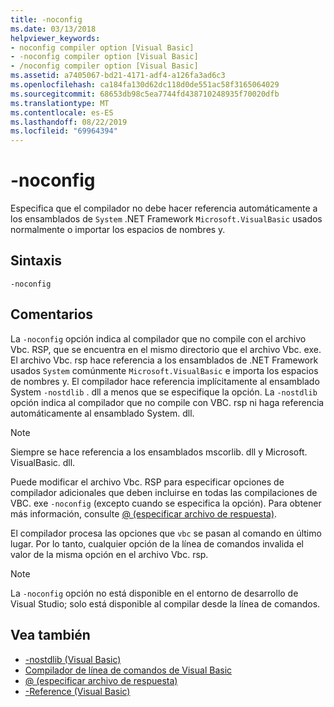 ```yaml
---
title: -noconfig
ms.date: 03/13/2018
helpviewer_keywords:
- noconfig compiler option [Visual Basic]
- -noconfig compiler option [Visual Basic]
- /noconfig compiler option [Visual Basic]
ms.assetid: a7405067-bd21-4171-adf4-a126fa3ad6c3
ms.openlocfilehash: ca184fa130d62dc118d0de551ac58f3165064029
ms.sourcegitcommit: 68653db98c5ea7744fd438710248935f70020dfb
ms.translationtype: MT
ms.contentlocale: es-ES
ms.lasthandoff: 08/22/2019
ms.locfileid: "69964394"
---
```

# <a name="-noconfig"></a>-noconfig
Especifica que el compilador no debe hacer referencia automáticamente a los ensamblados de `System` .NET Framework `Microsoft.VisualBasic` usados normalmente o importar los espacios de nombres y.  
  
## <a name="syntax"></a>Sintaxis  
  
```  
-noconfig  
```  
  
## <a name="remarks"></a>Comentarios  
 La `-noconfig` opción indica al compilador que no compile con el archivo Vbc. RSP, que se encuentra en el mismo directorio que el archivo Vbc. exe. El archivo Vbc. rsp hace referencia a los ensamblados de .NET Framework usados `System` comúnmente `Microsoft.VisualBasic` e importa los espacios de nombres y. El compilador hace referencia implícitamente al ensamblado System `-nostdlib` . dll a menos que se especifique la opción. La `-nostdlib` opción indica al compilador que no compile con VBC. rsp ni haga referencia automáticamente al ensamblado System. dll.  
  
> [!NOTE]
> Siempre se hace referencia a los ensamblados mscorlib. dll y Microsoft. VisualBasic. dll.  
  
 Puede modificar el archivo Vbc. RSP para especificar opciones de compilador adicionales que deben incluirse en todas las compilaciones de VBC. exe `-noconfig` (excepto cuando se especifica la opción). Para obtener más información, consulte [@ (especificar archivo de respuesta)](../../../visual-basic/reference/command-line-compiler/specify-response-file.md).  
  
 El compilador procesa las opciones que `vbc` se pasan al comando en último lugar. Por lo tanto, cualquier opción de la línea de comandos invalida el valor de la misma opción en el archivo Vbc. rsp.  
  
> [!NOTE]
> La `-noconfig` opción no está disponible en el entorno de desarrollo de Visual Studio; solo está disponible al compilar desde la línea de comandos.  
  
## <a name="see-also"></a>Vea también

- [-nostdlib (Visual Basic)](../../../visual-basic/reference/command-line-compiler/nostdlib.md)
- [Compilador de línea de comandos de Visual Basic](../../../visual-basic/reference/command-line-compiler/index.md)
- [@ (especificar archivo de respuesta)](../../../visual-basic/reference/command-line-compiler/specify-response-file.md)
- [-Reference (Visual Basic)](../../../visual-basic/reference/command-line-compiler/reference.md)
